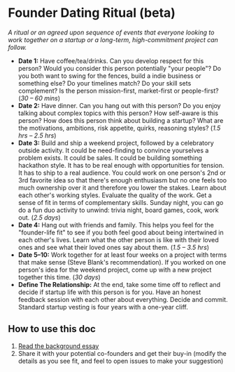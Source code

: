# Founder Dating Ritual (beta)
_A ritual or an agreed upon sequence of events that everyone looking to work together on a startup or a long-term, high-commitment project can follow._

* **Date 1:** Have coffee/tea/drinks. Can you develop respect for this person? Would you consider this person potentially "your people"? Do you both want to swing for the fences, build a indie business or something else? Do your timelines match? Do your skill sets complement? Is the person mission-first, market-first or people-first? (_30 – 60 mins_)
* **Date 2:** Have dinner. Can you hang out with this person? Do you enjoy talking about complex topics with this person? How self-aware is this person? How does this person think about building a startup? What are the motivations, ambitions, risk appetite, quirks, reasoning styles? (_1.5 hrs – 2.5 hrs_)
* **Date 3:** Build and ship a weekend project, followed by a celebratory outside activity. It could be need-finding to convince yourselves a problem exists. It could be sales. It could be building something hackathon style. It has to be real enough with opportunities for tension. It has to ship to a real audience. You could work on one person's 2nd or 3rd favorite idea so that there's enough enthusiasm but no one feels too much ownership over it and therefore you lower the stakes. Learn about each other's working styles. Evaluate the quality of the work. Get a sense of fit in terms of complementary skills. Sunday night, you can go do a fun duo activity to unwind: trivia night, board games, cook, work out. (_2.5 days_)
* **Date 4:** Hang out with friends and family. This helps you feel for the "founder-life fit" to see if you both feel good about being intertwined in each other's lives. Learn what the other person is like with their loved ones and see what their loved ones say about them. (_1.5 – 3.5 hrs_)
* **Date 5–10:** Work together for at least four weeks on a project with terms that make sense (Steve Blank's recommendation). If you worked on one person's idea for the weekend project, come up with a new project together this time. (_30 days_)
* **Define The Relationship:** At the end, take some time off to reflect and decide if startup life with this person is for you. Have an honest feedback session with each other about everything. Decide and commit. Standard startup vesting is four years with a one-year cliff.

## How to use this doc

1. [Read the background essay](http://rickyyean.com)
2. Share it with your potential co-founders and get their buy-in (modify the details as you see fit, and feel to open issues to make your suggestion)
